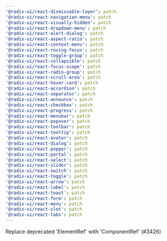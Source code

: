 ```yaml
---
'@radix-ui/react-dismissable-layer': patch
'@radix-ui/react-navigation-menu': patch
'@radix-ui/react-visually-hidden': patch
'@radix-ui/react-dropdown-menu': patch
'@radix-ui/react-alert-dialog': patch
'@radix-ui/react-aspect-ratio': patch
'@radix-ui/react-context-menu': patch
'@radix-ui/react-roving-focus': patch
'@radix-ui/react-toggle-group': patch
'@radix-ui/react-collapsible': patch
'@radix-ui/react-focus-scope': patch
'@radix-ui/react-radio-group': patch
'@radix-ui/react-scroll-area': patch
'@radix-ui/react-hover-card': patch
'@radix-ui/react-accordion': patch
'@radix-ui/react-separator': patch
'@radix-ui/react-announce': patch
'@radix-ui/react-checkbox': patch
'@radix-ui/react-progress': patch
'@radix-ui/react-menubar': patch
'@radix-ui/react-popover': patch
'@radix-ui/react-toolbar': patch
'@radix-ui/react-tooltip': patch
'@radix-ui/react-avatar': patch
'@radix-ui/react-dialog': patch
'@radix-ui/react-popper': patch
'@radix-ui/react-portal': patch
'@radix-ui/react-select': patch
'@radix-ui/react-slider': patch
'@radix-ui/react-switch': patch
'@radix-ui/react-toggle': patch
'@radix-ui/react-arrow': patch
'@radix-ui/react-label': patch
'@radix-ui/react-toast': patch
'@radix-ui/react-form': patch
'@radix-ui/react-menu': patch
'@radix-ui/react-slot': patch
'@radix-ui/react-tabs': patch
---
```


Replace deprecated 'ElementRef' with 'ComponentRef' (#3426)
